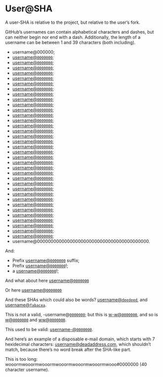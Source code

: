 # User@SHA

A user-SHA is relative to the project, but relative to the user’s fork.

GitHub’s usernames can contain alphabetical characters and dashes, but can neither begin nor end with a dash. Additionally, the length of a username can be between 1 and 39 characters (both including).

*   username@000000;
*   [username@`0000000`](https://github.com/username/remark/commit/0000000);
*   [username@`0000000`](https://github.com/username/remark/commit/00000000);
*   [username@`0000000`](https://github.com/username/remark/commit/000000000);
*   [username@`0000000`](https://github.com/username/remark/commit/0000000000);
*   [username@`0000000`](https://github.com/username/remark/commit/00000000000);
*   [username@`0000000`](https://github.com/username/remark/commit/000000000000);
*   [username@`0000000`](https://github.com/username/remark/commit/0000000000000);
*   [username@`0000000`](https://github.com/username/remark/commit/00000000000000);
*   [username@`0000000`](https://github.com/username/remark/commit/000000000000000);
*   [username@`0000000`](https://github.com/username/remark/commit/0000000000000000);
*   [username@`0000000`](https://github.com/username/remark/commit/00000000000000000);
*   [username@`0000000`](https://github.com/username/remark/commit/000000000000000000);
*   [username@`0000000`](https://github.com/username/remark/commit/0000000000000000000);
*   [username@`0000000`](https://github.com/username/remark/commit/00000000000000000000);
*   [username@`0000000`](https://github.com/username/remark/commit/000000000000000000000);
*   [username@`0000000`](https://github.com/username/remark/commit/0000000000000000000000);
*   [username@`0000000`](https://github.com/username/remark/commit/00000000000000000000000);
*   [username@`0000000`](https://github.com/username/remark/commit/000000000000000000000000);
*   [username@`0000000`](https://github.com/username/remark/commit/0000000000000000000000000);
*   [username@`0000000`](https://github.com/username/remark/commit/00000000000000000000000000);
*   [username@`0000000`](https://github.com/username/remark/commit/000000000000000000000000000);
*   [username@`0000000`](https://github.com/username/remark/commit/0000000000000000000000000000);
*   [username@`0000000`](https://github.com/username/remark/commit/00000000000000000000000000000);
*   [username@`0000000`](https://github.com/username/remark/commit/000000000000000000000000000000);
*   [username@`0000000`](https://github.com/username/remark/commit/0000000000000000000000000000000);
*   [username@`0000000`](https://github.com/username/remark/commit/00000000000000000000000000000000);
*   [username@`0000000`](https://github.com/username/remark/commit/000000000000000000000000000000000);
*   [username@`0000000`](https://github.com/username/remark/commit/0000000000000000000000000000000000);
*   [username@`0000000`](https://github.com/username/remark/commit/00000000000000000000000000000000000);
*   [username@`0000000`](https://github.com/username/remark/commit/00000000000000000000000000000000000);
*   [username@`0000000`](https://github.com/username/remark/commit/000000000000000000000000000000000000);
*   [username@`0000000`](https://github.com/username/remark/commit/0000000000000000000000000000000000000);
*   [username@`0000000`](https://github.com/username/remark/commit/00000000000000000000000000000000000000);
*   [username@`0000000`](https://github.com/username/remark/commit/000000000000000000000000000000000000000);
*   [username@`0000000`](https://github.com/username/remark/commit/0000000000000000000000000000000000000000);
*   username@00000000000000000000000000000000000000000.

And:

*   Prefix [username@`0000000`](https://github.com/username/remark/commit/0000000) suffix;
*   Prefix [username@`0000000`](https://github.com/username/remark/commit/0000000)!;
*   a [username@`0000000`](https://github.com/username/remark/commit/0000000)!;

And what about here
[username@`0000000`](https://github.com/username/remark/commit/0000000)

Or here
[username@`0000000`](https://github.com/username/remark/commit/0000000)

And these SHAs which could also be words? [username@`deedeed`](https://github.com/username/remark/commit/deedeed), and [username@`fabacea`](https://github.com/username/remark/commit/fabaceae).

This is not a valid, -username@[`0000000`](https://github.com/wooorm/remark/commit/0000000); but this is [w-w@`0000000`](https://github.com/w-w/remark/commit/0000000), and so is [w@`0000000`](https://github.com/w/remark/commit/0000000) and [ww@`0000000`](https://github.com/ww/remark/commit/0000000).

This used to be valid: [username-@`0000000`](https://github.com/username-/remark/commit/0000000).

And here’s an example of a disposable e-mail domain, which starts with 7 hexidecimal characters: username@deadaddress.com, which shouldn’t match, because there’s no word break after the SHA-like part.

This is too long: wooormwooormwooormwooormwooormwooormwooo#0000000 (40 character username).
